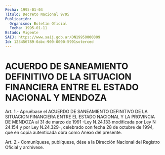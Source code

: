 ```yaml
---
Fecha: 1995-01-04
Título: Decreto Nacional 9/95
Publicación:
  Organismo: Boletín Oficial
  Fecha: 1995-01-11
Estado: Vigente
SAIJ: https://www.saij.gob.ar/DN19950000009
Id: 123456789-0abc-900-0000-5991soterced
---
```

# ACUERDO DE SANEAMIENTO DEFINITIVO DE LA SITUACION FINANCIERA ENTRE EL ESTADO NACIONAL Y MENDOZA

<a id="1"></a>
Art.  1.- Apruébase el ACUERDO DE SANEAMIENTO DEFINITIVO DE LA SITUACION FINANCIERA  ENTRE  EL  ESTADO  NACIONAL Y LA PROVINCIA DE MENDOZA al 31 de marzo de 1991 -Ley N.24.133  modificada  por Ley N 24.154  y  por Ley N.24.329-, celebrado con fecha 28 de octubre  de 1994, que en  copia  autenticada  obra  como  Anexo  del  presente.

<a id="2"></a>
Art. 2.- Comuníquese, publíquese, dése a la Dirección Nacional del Registro Oficial y archívese.